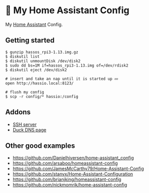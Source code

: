 # 🏡 My Home Assistant Config

My [Home Assistant](https://www.home-assistant.io/) Config.

## Getting started

```
$ gunzip hassos_rpi3-1.13.img.gz
$ diskutil list
$ diskutil unmountDisk /dev/disk2
$ sudo dd bs=1M if=hassos_rpi3-1.13.img of=/dev/rdisk2
$ diskutil eject /dev/disk2

# insert and take an nap until it is started up 💤
open http://hassio.local:8123/

# flush my config
$ scp -r config/* hassio:/config
```

## Addons

* [SSH server](https://www.home-assistant.io/addons/ssh/)
* [Duck DNS page](https://www.home-assistant.io/addons/duckdns/)

## Other good examples

- https://github.com/Danielhiversen/home-assistant_config
- https://github.com/arsaboo/homeassistant-config
- https://github.com/JamesMcCarthy79/Home-Assistant-Config
- https://github.com/stanvx/Home-Assistant-Configuration
- https://github.com/brianjking/homeassistant-config
- https://github.com/nickmomrik/home-assistant-config
